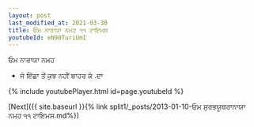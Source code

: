 ```yaml
---
layout: post
last_modified_at: 2021-03-30
title: ਓਮ ਨਾਰਾਯਾ ਨਮਹ ੧੧ ਟਾਇਮਸ
youtubeId: eN90TuriUmI
---
```

 
 
 ਓਮ ਨਾਰਾਯਾ ਨਮਹ  
 
 -  ਜੋ ਇੱਛਾ ਤੋਂ ਕੁਝ ਨਹੀਂ ਬਾਹਰ ਕੱ .ਦਾ 
 
  
 
  
 
 
 
 
 
 


{% include youtubePlayer.html id=page.youtubeId %}
 
[Next]({{ site.baseurl }}{% link  split1/_posts/2013-01-10-ਓਮ ਸੁਰਭਯੂਥਰਾਨਾਯਾ ਨਮਹ ੧੧ ਟਾਇਮਸ.md%})
 
